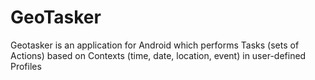 # GeoTasker
Geotasker is an application for Android which performs Tasks (sets of Actions) based on Contexts (time, date, location, event) in user-defined Profiles
